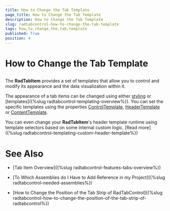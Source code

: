 ```yaml
---
title: How to Change the Tab Template
page_title: How to Change the Tab Template
description: How to Change the Tab Template
slug: radtabcontrol-how-to-change-the-tab-template
tags: how,to,change,the,tab,template
published: True
position: 4
---
```


# How to Change the Tab Template



## 

The __RadTabItem__ provides a set of templates that allow you to control and modify its appearance and 
        the data visualization within it.

The appearance of a tab items can be changed using either 
        [styling](02D713F5-8D1E-488F-A1F7-5164A5994BD8#ItemContainerStyle_Property)
        or [templates]({%slug radtabcontrol-templating-overview%}). You can set the specific templates using the properties
       [ControlTemplate](B96B3919-5054-49FD-86BD-28DAF1B0DCD7#ChangeControlTemplate),
       [HeaderTemplate](B96B3919-5054-49FD-86BD-28DAF1B0DCD7#SettingHeaderTemplate) or 
        [ContentTemplate](B96B3919-5054-49FD-86BD-28DAF1B0DCD7#SettingContentTemplate).
        

You can even change your __RadTabItem__'s header template runtime using template selectors based on 
        some internal custom logic. [Read more]({%slug radtabcontrol-templating-custom-header-template%})

# See Also

 * [Tab Item Overview]({%slug radtabcontrol-features-tabs-overview%})

 * [To Which Assemblies do I Have to Add Reference in my Project]({%slug radtabcontrol-needed-assemblies%})

 * [How to Change the Position of the Tab Strip of RadTabControl]({%slug radtabcontrol-how-to-change-the-position-of-the-tab-strip-of-radtabcontrol%})
